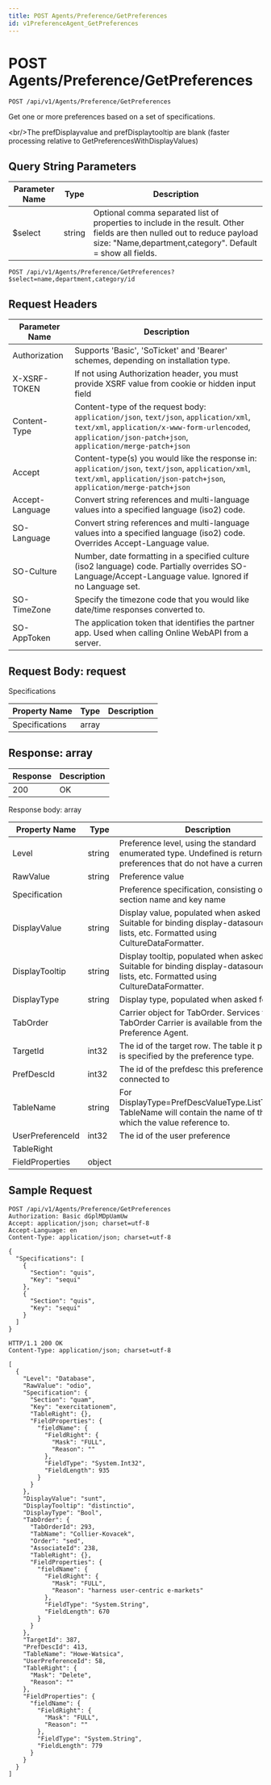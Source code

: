 ```yaml
---
title: POST Agents/Preference/GetPreferences
id: v1PreferenceAgent_GetPreferences
---
```


# POST Agents/Preference/GetPreferences

```http
POST /api/v1/Agents/Preference/GetPreferences
```

Get one or more preferences based on a set of specifications.

&lt;br/&gt;The prefDisplayvalue and prefDisplaytooltip are blank (faster processing relative to GetPreferencesWithDisplayValues)





## Query String Parameters

| Parameter Name | Type |  Description |
|----------------|------|--------------|
| $select | string |  Optional comma separated list of properties to include in the result. Other fields are then nulled out to reduce payload size: "Name,department,category". Default = show all fields. |

```http
POST /api/v1/Agents/Preference/GetPreferences?$select=name,department,category/id
```


## Request Headers

| Parameter Name | Description |
|----------------|-------------|
| Authorization  | Supports 'Basic', 'SoTicket' and 'Bearer' schemes, depending on installation type. |
| X-XSRF-TOKEN   | If not using Authorization header, you must provide XSRF value from cookie or hidden input field |
| Content-Type | Content-type of the request body: `application/json`, `text/json`, `application/xml`, `text/xml`, `application/x-www-form-urlencoded`, `application/json-patch+json`, `application/merge-patch+json` |
| Accept         | Content-type(s) you would like the response in: `application/json`, `text/json`, `application/xml`, `text/xml`, `application/json-patch+json`, `application/merge-patch+json` |
| Accept-Language | Convert string references and multi-language values into a specified language (iso2) code. |
| SO-Language | Convert string references and multi-language values into a specified language (iso2) code. Overrides Accept-Language value. |
| SO-Culture | Number, date formatting in a specified culture (iso2 language) code. Partially overrides SO-Language/Accept-Language value. Ignored if no Language set. |
| SO-TimeZone | Specify the timezone code that you would like date/time responses converted to. |
| SO-AppToken | The application token that identifies the partner app. Used when calling Online WebAPI from a server. |

## Request Body: request  

Specifications 

| Property Name | Type |  Description |
|----------------|------|--------------|
| Specifications | array |  |


## Response: array



| Response | Description |
|----------------|-------------|
| 200 | OK |

Response body: array

| Property Name | Type |  Description |
|----------------|------|--------------|
| Level | string | Preference level, using the standard enumerated type. Undefined is returned for preferences that do not have a current setting. |
| RawValue | string | Preference value |
| Specification |  | Preference specification, consisting of the section name and key name |
| DisplayValue | string | Display value, populated when asked for. Suitable for binding display-datasource in lists, etc. Formatted using CultureDataFormatter. |
| DisplayTooltip | string | Display tooltip, populated when asked for. Suitable for binding display-datasource in lists, etc. Formatted using CultureDataFormatter. |
| DisplayType | string | Display type, populated when asked for. |
| TabOrder |  | Carrier object for TabOrder. Services for the TabOrder Carrier is available from the <see cref="T:SuperOffice.CRM.Services.IPreferenceAgent">Preference Agent</see>. |
| TargetId | int32 | The id of the target row. The table it points at is specified by the preference type. |
| PrefDescId | int32 | The id of the prefdesc this preference is connected to |
| TableName | string | For DisplayType=PrefDescValueType.ListTableRef, TableName will contain the name of the table which the value reference to. |
| UserPreferenceId | int32 | The id of the user preference |
| TableRight |  |  |
| FieldProperties | object |  |

## Sample Request

```http!
POST /api/v1/Agents/Preference/GetPreferences
Authorization: Basic dGplMDpUamUw
Accept: application/json; charset=utf-8
Accept-Language: en
Content-Type: application/json; charset=utf-8

{
  "Specifications": [
    {
      "Section": "quis",
      "Key": "sequi"
    },
    {
      "Section": "quis",
      "Key": "sequi"
    }
  ]
}
```

```http_
HTTP/1.1 200 OK
Content-Type: application/json; charset=utf-8

[
  {
    "Level": "Database",
    "RawValue": "odio",
    "Specification": {
      "Section": "quam",
      "Key": "exercitationem",
      "TableRight": {},
      "FieldProperties": {
        "fieldName": {
          "FieldRight": {
            "Mask": "FULL",
            "Reason": ""
          },
          "FieldType": "System.Int32",
          "FieldLength": 935
        }
      }
    },
    "DisplayValue": "sunt",
    "DisplayTooltip": "distinctio",
    "DisplayType": "Bool",
    "TabOrder": {
      "TabOrderId": 293,
      "TabName": "Collier-Kovacek",
      "Order": "sed",
      "AssociateId": 238,
      "TableRight": {},
      "FieldProperties": {
        "fieldName": {
          "FieldRight": {
            "Mask": "FULL",
            "Reason": "harness user-centric e-markets"
          },
          "FieldType": "System.String",
          "FieldLength": 670
        }
      }
    },
    "TargetId": 387,
    "PrefDescId": 413,
    "TableName": "Howe-Watsica",
    "UserPreferenceId": 58,
    "TableRight": {
      "Mask": "Delete",
      "Reason": ""
    },
    "FieldProperties": {
      "fieldName": {
        "FieldRight": {
          "Mask": "FULL",
          "Reason": ""
        },
        "FieldType": "System.String",
        "FieldLength": 779
      }
    }
  }
]
```